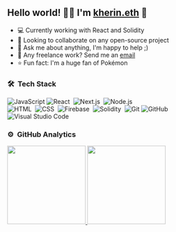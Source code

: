 ## Hello world! 👋🏻  I'm [kherin.eth](https://kherin-eth.netlify.app) 🦄

- 💻 Currently working with React and Solidity
- 🔭 Looking to collaborate on any open-source project
- 💬 Ask me about anything, I'm happy to help ;)
- 💼 Any freelance work? Send me an [email](mailto:abhishek.naidu@cred.club)
- ⭐️ Fun fact: I'm a huge fan of Pokémon

### 🛠 &nbsp;Tech Stack

![JavaScript](https://img.shields.io/badge/-JavaScript-05122A?style=flat&logo=javascript)
![React](https://img.shields.io/badge/-React-05122A?style=flat&logo=react)&nbsp;
![Next.js](https://img.shields.io/badge/-Next.js-05122A?style=flat&logo=next.js)&nbsp;
![Node.js](https://img.shields.io/badge/-Node.js-05122A?style=flat&logo=node.js)\
![HTML](https://img.shields.io/badge/-HTML-05122A?style=flat&logo=HTML5)&nbsp;
![CSS](https://img.shields.io/badge/-CSS-05122A?style=flat&logo=CSS3&logoColor=1572B6)&nbsp;
![Firebase](https://img.shields.io/badge/-Firebase-05122A?style=flat&logo=firebase)&nbsp;
![Solidity](https://img.shields.io/badge/-Solidity-05122A?style=flat&logo=Solidity&logoColor=fff)&nbsp;
![Git](https://img.shields.io/badge/-Git-05122A?style=flat&logo=git)
![GitHub](https://img.shields.io/badge/-GitHub-05122A?style=flat&logo=github)
![Visual Studio Code](https://img.shields.io/badge/-Visual%20Studio%20Code-05122A?style=flat&logo=visual-studio-code&logoColor=007ACC)&nbsp;

### ⚙️ &nbsp;GitHub Analytics

<p align="left">
<a href="https://github.com/kherincalderon">
    <img height="180em" src="https://github-readme-stats-eight-theta.vercel.app/api/top-langs/?username=kherincalderon&layout=compact&langs_count=8&theme=algolia"/>
  <img height="180em" src="https://github-readme-stats-eight-theta.vercel.app/api?username=kherincalderon&show_icons=true&theme=algolia&include_all_commits=true&count_private=true"/>
</a>
</p>
